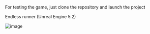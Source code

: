 For testing the game, just clone the repository and launch the project

Endless runner (Unreal Engine 5.2)

![image](https://github.com/user-attachments/assets/d4031804-1f4e-4c34-be21-2f77e88115ae)


